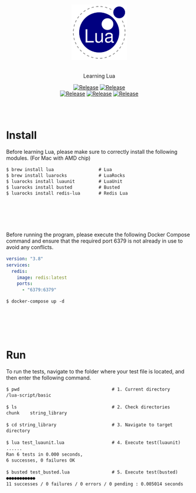 
<br/>

<div align="center">

<img src="./images/lua.png" width="150" height="150" alt="Lua Image">

<br/>
<br/>

Learning Lua

[![Release](https://img.shields.io/badge/-🔵_Lua-blue)](https://www.lua.org/) [![Release](https://img.shields.io/badge/-📚_Documentation-brightgreen)](https://www.lua.org/docs.html) <br/>
[![Release](https://img.shields.io/badge/🎉_Busted-lightblue)](https://github.com/lunarmodules/busted)
[![Release](https://img.shields.io/badge/%E2%9C%A8%20LuaUnit-yellow)](https://www.tutorialspoint.com/lua/index.htm) [![Release](https://img.shields.io/badge/📌_Lua_Style_Guide-gray)](https://github.com/luarocks/lua-style-guide) <br/>
</div>

<br/><br/>

# Install

Before learning Lua, please make sure to correctly install the following modules. (For Mac with AMD chip)

```shell
$ brew install lua                 # Lua
$ brew install luarocks            # LuaRocks
$ luarocks install luaunit         # LuaUnit
$ luarocks install busted          # Busted
$ luarocks install redis-lua       # Redis Lua
```

<br/><br/><br/><br/>

Before running the program, please execute the following Docker Compose command and ensure that the required port 6379
is not already in use to avoid any conflicts.

```yaml
version: "3.8"
services:
  redis:
    image: redis:latest
    ports:
      - "6379:6379"
```

```shell
$ docker-compose up -d
```

<br/><br/><br/><br/>

# Run

To run the tests, navigate to the folder where your test file is located, and then enter the following command.

```shell
$ pwd                                   # 1. Current directory
/lua-script/basic

$ ls                                    # 2. Check directories
chunk    string_library

$ cd string_library                     # 3. Navigate to target directory

$ lua test_luaunit.lua                  # 4. Execute test(luaunit)
......
Ran 6 tests in 0.000 seconds, 
6 successes, 0 failures OK

$ busted test_busted.lua                # 5. Execute test(busted)
●●●●●●●●●●●
11 successes / 0 failures / 0 errors / 0 pending : 0.005014 seconds
```
